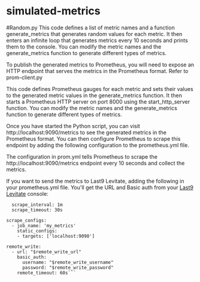# simulated-metrics

#Random.py
This code defines a list of metric names and a function generate_metrics that generates random values for each metric. It then enters an infinite loop that generates metrics every 10 seconds and prints them to the console. You can modify the metric names and the generate_metrics function to generate different types of metrics.

To publish the generated metrics to Prometheus, you will need to expose an HTTP endpoint that serves the metrics in the Prometheus format. Refer to prom-client.py

This code defines Prometheus gauges for each metric and sets their values to the generated metric values in the generate_metrics function. It then starts a Prometheus HTTP server on port 8000 using the start_http_server function. You can modify the metric names and the generate_metrics function to generate different types of metrics.

Once you have started the Python script, you can visit http://localhost:9090/metrics to see the generated metrics in the Prometheus format. You can then configure Prometheus to scrape this endpoint by adding the following configuration to the prometheus.yml file. 

The configuration in prom.yml tells Prometheus to scrape the http://localhost:9090/metrics endpoint every 10 seconds and collect the metrics.

If you want to send the metrics to Last9 Levitate, adding the following in your prometheus.yml file. You'll get the URL and Basic auth from your [Last9 Levitate](https://last9.io/products/levitate/) console:

```global:
  scrape_interval: 1m
  scrape_timeout: 30s

scrape_configs:
  - job_name: 'my_metrics'
    static_configs:
    - targets: ['localhost:9090']

remote_write:
  - url: "$remote_write_url"
    basic_auth:
      username: "$remote_write_username"
      password: "$remote_write_password"
    remote_timeout: 60s```
    
   


